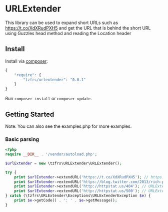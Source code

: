 # URLExtender

This library can be used to expand short URLs such as https://t.co/XdXRudPXH5 and get the URL that is behind the short
URL using Guzzles head method and reading the Location header

## Install

Install via [composer](https://getcomposer.org):

```javascript
{
    "require": {
        "tzfrs/urlextender": "0.0.1"
    }
}
```

Run `composer install` or `composer update`.

## Getting Started

Note: You can also see the examples.php for more examples.

### Basic parsing

```php
<?php
require __DIR__ . '/vendor/autoload.php';

$urlExtender = new \tzfrs\URLExtender\URLExtender();

try {
    print $urlExtender->extendURL('https://t.co/XdXRudPXH5'); // https://blog.twitter.com/2013/rich-photo-experience-now-in-embedded-tweets-3
    print $urlExtender->extendURL('https://blog.twitter.com/2013/rich-photo-experience-now-in-embedded-tweets-3'); //https://blog.twitter.com/2013/rich-photo-experience-now-in-embedded-tweets-3
    print $urlExtender->extendURL('http://httpstat.us/404'); // URLExtenderException (404)
    print $urlExtender->extendURL('http://httpstat.us/500'); // URLExtenderException (500)
} catch (\tzfrs\URLExtender\Exceptions\URLExtenderException $e) {
    print $e->getCode() . ': ' . $e->getMessage();
}
```